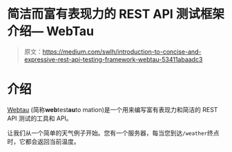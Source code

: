 # 简洁而富有表现力的 REST API 测试框架介绍— WebTau

> 原文：<https://medium.com/swlh/introduction-to-concise-and-expressive-rest-api-testing-framework-webtau-53411abaadc3>

# 介绍

[Webtau](https://github.com/testingisdocumenting/webtau) (简称**web**test**au**to mation)是一个用来编写富有表现力和简洁的 REST API 测试的工具和 API。

让我们从一个简单的天气例子开始。您有一个服务器，每当您到达`/weather`终点时，它都会返回当前温度。